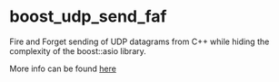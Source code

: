 # boost_udp_send_faf
Fire and Forget sending of UDP datagrams from C++ while hiding the complexity of the boost::asio library.

More info can be found [here](https://www.ridgesolutions.ie/index.php/2019/11/15/fire-and-forget-wrapper-for-sending-of-simple-udp-data-using-boostasio-libraries/)
